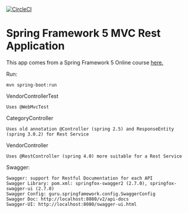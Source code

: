 [![CircleCI](https://circleci.com/gh/viktorcardona/spring5-recipe-app.svg?style=svg)](https://circleci.com/gh/viktorcardona/spring5-recipe-app)
# Spring Framework 5 MVC Rest Application

This app comes from a Spring Framework 5 Online course [here.](http://courses.springframework.guru/p/spring-framework-5-begginer-to-guru/?product_id=363173)

Run:

    mvn spring-boot:run

VendorControllerTest

    Uses @WebMvcTest

CategoryController

    Uses old annotation @Controller (spring 2.5) and ResponseEntity (spring 3.0.2) for Rest Service

VendorController

    Uses @RestController (spring 4.0) more suitable for a Rest Service

Swagger:

    Swagger: support for Restful Documentation for each API
    Swagger Library: pom.xml: springfox-swagger2 (2.7.0), springfox-swagger-ui (2.7.0)
    Swagger Config: guru.springfamework.config.SwaggerConfig 
    Swagger Doc: http://localhost:8080/v2/api-docs
    Swagger-UI: http://localhost:8080/swagger-ui.html
    